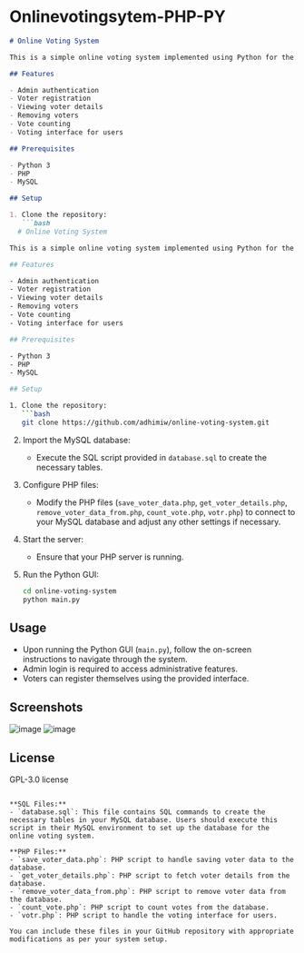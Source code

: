# Onlinevotingsytem-PHP-PY

```markdown
# Online Voting System

This is a simple online voting system implemented using Python for the GUI, PHP for server-side processing, and MySQL for database management.

## Features

- Admin authentication
- Voter registration
- Viewing voter details
- Removing voters
- Vote counting
- Voting interface for users

## Prerequisites

- Python 3
- PHP
- MySQL

## Setup

1. Clone the repository:
   ```bash
  # Online Voting System

This is a simple online voting system implemented using Python for the GUI, PHP for server-side processing, and MySQL for database management.

## Features

- Admin authentication
- Voter registration
- Viewing voter details
- Removing voters
- Vote counting
- Voting interface for users

## Prerequisites

- Python 3
- PHP
- MySQL

## Setup

1. Clone the repository:
   ```bash
   git clone https://github.com/adhimiw/online-voting-system.git
   ```

2. Import the MySQL database:
   - Execute the SQL script provided in `database.sql` to create the necessary tables.

3. Configure PHP files:
   - Modify the PHP files (`save_voter_data.php`, `get_voter_details.php`, `remove_voter_data_from.php`, `count_vote.php`, `votr.php`) to connect to your MySQL database and adjust any other settings if necessary.

4. Start the server:
   - Ensure that your PHP server is running.

5. Run the Python GUI:
   ```bash
   cd online-voting-system
   python main.py
   ```

## Usage

- Upon running the Python GUI (`main.py`), follow the on-screen instructions to navigate through the system.
- Admin login is required to access administrative features.
- Voters can register themselves using the provided interface.

## Screenshots

![image](https://github.com/adhimiw/Onlinevotingsytem-PHP-PY/assets/121428949/b0a21be1-f5ed-4233-b57a-3525adeba238)
![image](https://github.com/adhimiw/Onlinevotingsytem-PHP-PY/assets/121428949/10e50d3f-169f-4a45-8f2f-1d56bcfc0b50)


## License

GPL-3.0 license



```

**SQL Files:**
- `database.sql`: This file contains SQL commands to create the necessary tables in your MySQL database. Users should execute this script in their MySQL environment to set up the database for the online voting system.

**PHP Files:**
- `save_voter_data.php`: PHP script to handle saving voter data to the database.
- `get_voter_details.php`: PHP script to fetch voter details from the database.
- `remove_voter_data_from.php`: PHP script to remove voter data from the database.
- `count_vote.php`: PHP script to count votes from the database.
- `votr.php`: PHP script to handle the voting interface for users.

You can include these files in your GitHub repository with appropriate modifications as per your system setup.
